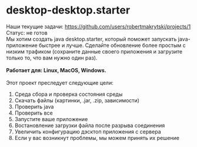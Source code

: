 # desktop-desktop.starter
Наши текущие задачи: https://github.com/users/robertmakrytski/projects/1<br>
Статус: не готов<br>
Мы хотим создать java desktop.starter, который поможет запускать java-приложение быстрее и лучше. Сделайте обновление более простым с низким трафиком (сохраните данные своего приложения и загрузите только то, что вам нужно один раз).
<br><br>
<b>Работает для: Linux, MacOS, Windows.</b>
<br><br>
Этот проект преследует следующие цели:
<ol>
<li>Среда сбора и проверка состояния среды</li>
<li>Скачать файлы (картинки, .jar, .zip, зависимости)</li>
<li>Проверить java</li>
<li>Проверить все</li>
<li>Запустите ваше приложение</li>
  <li>Востановление загрузки файла после разрыва соединения</li>
  <li>Увеличить конфигурацию дэсктоп приложения с сервера</li>
<li>Если у вас возникнут проблемы, мы можем принять их решение </li>

</ol>


